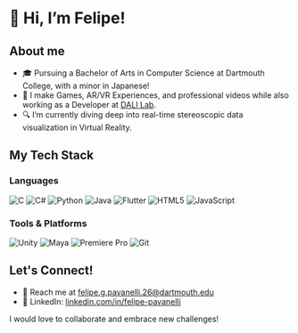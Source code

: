 # 👋 Hi, I’m Felipe!
## About me
- 🎓 Pursuing a Bachelor of Arts in Computer Science at Dartmouth College, with a minor in Japanese!
- 🥽 I make Games, AR/VR Experiences, and professional videos while also working as a Developer at [DALI Lab](https://dali.dartmouth.edu/).
- 🔍 I’m currently diving deep into real-time stereoscopic data visualization in Virtual Reality.

## My Tech Stack

### Languages
![C](https://img.shields.io/badge/C-A8B9CC?style=for-the-badge&logo=c&logoColor=white)
![C#](https://img.shields.io/badge/C%23-512BD4?style=for-the-badge&logo=csharp&logoColor=white)
![Python](https://img.shields.io/badge/Python-3776AB?style=for-the-badge&logo=python&logoColor=white)
![Java](https://img.shields.io/badge/Java-ED8B00?style=for-the-badge&logo=openjdk&logoColor=white)
![Flutter](https://img.shields.io/badge/Flutter-02569B?style=for-the-badge&logo=flutter&logoColor=white)
![HTML5](https://img.shields.io/badge/HTML5-E34F26?style=for-the-badge&logo=html5&logoColor=white)
![JavaScript](https://img.shields.io/badge/Javascript-F7DF1E?style=for-the-badge&logo=javascript&logoColor=black)

### Tools & Platforms
![Unity](https://img.shields.io/badge/Unity-000000?style=for-the-badge&logo=unity&logoColor=white)
![Maya](https://img.shields.io/badge/Maya-00AEEF?style=for-the-badge&logo=autodesk&logoColor=white)
![Premiere Pro](https://img.shields.io/badge/Premiere_Pro-9999FF?style=for-the-badge&logo=adobe-premiere-pro&logoColor=white)
![Git](https://img.shields.io/badge/Git-F05032?style=for-the-badge&logo=git&logoColor=white)

## Let's Connect!
- 📧 Reach me at [felipe.g.pavanelli.26@dartmouth.edu](mailto:felipe.g.pavanelli.26@dartmouth.edu)
- 🔗 LinkedIn: [linkedin.com/in/felipe-pavanelli](https://www.linkedin.com/in/felipe-pavanelli/)

I would love to collaborate and embrace new challenges!
